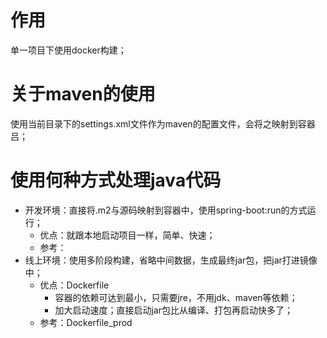 # 作用
单一项目下使用docker构建；

# 关于maven的使用
使用当前目录下的settings.xml文件作为maven的配置文件，会将之映射到容器吕；

# 使用何种方式处理java代码
* 开发环境：直接将.m2与源码映射到容器中，使用spring-boot:run的方式运行；
    * 优点：就跟本地启动项目一样，简单、快速；
    * 参考：
* 线上环境：使用多阶段构建，省略中间数据，生成最终jar包，把jar打进镜像中；
    * 优点：Dockerfile
      * 容器的依赖可达到最小，只需要jre，不用jdk、maven等依赖；
      * 加大启动速度；直接启动jar包比从编译、打包再启动快多了；
    * 参考：Dockerfile_prod